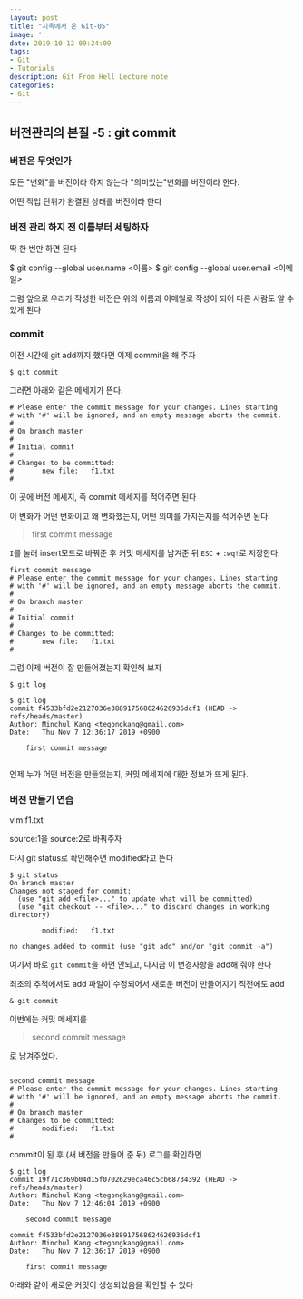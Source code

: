 ```yaml
---
layout: post
title: "지옥에서 온 Git-05"
image: ''
date: 2019-10-12 09:24:09
tags: 
- Git
- Tutorials
description: Git From Hell Lecture note
categories:
- Git
---
```


## 버전관리의 본질 -5 : git commit

### 버전은 무엇인가

모든 "변화"를 버전이라 하지 않는다
"의미있는"변화를 버전이라 한다.

어떤 작업 단위가 완결된 상태를 버전이라 한다

### 버전 관리 하지 전 이름부터 세팅하자

딱 한 번만 하면 된다

$ git config --global user.name <이름>
$ git config --global user.email <이메일>


그럼 앞으로 우리가 작성한 버전은 위의 이름과 이메일로 작성이 되어
다른 사람도 알 수 있게 된다

### commit

이전 시간에 git add까지 했다면
이제 commit을 해 주자
```
$ git commit 
```
그러면 아래와 같은 메세지가 뜬다.

```
# Please enter the commit message for your changes. Lines starting
# with '#' will be ignored, and an empty message aborts the commit.
#
# On branch master
#
# Initial commit
#
# Changes to be committed:
#       new file:   f1.txt
#
```

이 곳에 버전 메세지, 즉 commit 메세지를 적어주면 된다

이 변화가 어떤 변화이고 왜 변화했는지, 어떤 의미를 가지는지를 적어주면 된다.

> first commit message

`I`를 눌러 insert모드로 바꿔준 후 커밋 메세지를 남겨준 뒤 `ESC` + `:wq!`로 저장한다.

```
first commit message
# Please enter the commit message for your changes. Lines starting
# with '#' will be ignored, and an empty message aborts the commit.
#
# On branch master
#
# Initial commit
#
# Changes to be committed:
#       new file:   f1.txt
#

```
그럼 이제 버전이 잘 만들어졌는지 확인해 보자

```
$ git log
```

```
$ git log
commit f4533bfd2e2127036e388917568624626936dcf1 (HEAD -> refs/heads/master)
Author: Minchul Kang <tegongkang@gmail.com>
Date:   Thu Nov 7 12:36:17 2019 +0900

    first commit message


```
언제 누가 어떤 버전을 만들었는지, 커밋 메세지에 대한 정보가 뜨게 된다.


### 버전 만들기 연습

vim f1.txt

source:1을 
source:2로 바꿔주자

다시 git status로 확인해주면 
modified라고 뜬다
```
$ git status
On branch master
Changes not staged for commit:
  (use "git add <file>..." to update what will be committed)
  (use "git checkout -- <file>..." to discard changes in working directory)

        modified:   f1.txt

no changes added to commit (use "git add" and/or "git commit -a")

```
여기서 바로 `git commit`을 하면 안되고,
다시금 이 변경사항을 add해 줘야 한다

최초의 추적에서도 add
파일이 수정되어서 새로운 버전이 만들어지기 직전에도 add

```
& git commit
```

이번에는 커밋 메세지를

> second commit message

로 남겨주었다.


```

second commit message
# Please enter the commit message for your changes. Lines starting
# with '#' will be ignored, and an empty message aborts the commit.
#
# On branch master
# Changes to be committed:
#       modified:   f1.txt
#
```

commit이 된 후 (새 버전을 만들어 준 뒤) 로그를 확인하면


```
$ git log
commit 19f71c369b04d15f0702629eca46c5cb68734392 (HEAD -> refs/heads/master)
Author: Minchul Kang <tegongkang@gmail.com>
Date:   Thu Nov 7 12:46:04 2019 +0900

    second commit message

commit f4533bfd2e2127036e388917568624626936dcf1
Author: Minchul Kang <tegongkang@gmail.com>
Date:   Thu Nov 7 12:36:17 2019 +0900

    first commit message

```
아래와 같이 새로운 커밋이 생성되었음을 확인할 수 있다
